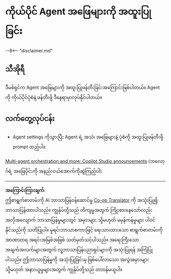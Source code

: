 <!--
CO_OP_TRANSLATOR_METADATA:
{
  "original_hash": "b636111bfbb119a16f9e7a1fd172c22c",
  "translation_date": "2025-10-21T17:37:13+00:00",
  "source_file": "docs/operative-preview/05-agent-responses/README.md",
  "language_code": "my"
}
-->
# ကိုယ်ပိုင် Agent အဖြေများကို အထူးပြုခြင်း

--8<-- "disclaimer.md"

## သီအိုရီ

ဒီမစ်ရှင်က Agent အဖြေများကို အထူးပြုဖန်တီးခြင်းအကြောင်းဖြစ်ပါတယ်။ Agent ကို ကိုယ်ပိုင်ပုံစံနဲ့ ဖန်တီးဖို့ ဒီနေရာမှာလုပ်နိုင်ပါတယ်။

## လက်တွေ့လုပ်ငန်း

- Agent settings ကိုသွားပြီး Agent ရဲ့ အသံ၊ အဖြေများနဲ့ ပုံစံကို အထူးပြုဖန်တီးဖို့ prompt ထည့်ပါ။

[Multi-agent orchestration and more: Copilot Studio announcements](https://www.microsoft.com/microsoft-copilot/blog/copilot-studio/multi-agent-orchestration-maker-controls-and-more-microsoft-copilot-studio-announcements-at-microsoft-build-2025/#copilot-studio-enhancements)
(ဘလော့ဂ်ရဲ့ အဖြေပိုင်းကို အနည်းငယ်အောက်ကိုဆွဲကြည့်ပါ)

---

**အကြောင်းကြားချက်**:  
ဤစာရွက်စာတမ်းကို AI ဘာသာပြန်ဝန်ဆောင်မှု [Co-op Translator](https://github.com/Azure/co-op-translator) ကို အသုံးပြု၍ ဘာသာပြန်ထားပါသည်။ ကျွန်ုပ်တို့သည် တိကျမှုအတွက် ကြိုးစားနေသော်လည်း အလိုအလျောက် ဘာသာပြန်မှုများတွင် အမှားများ သို့မဟုတ် မမှန်ကန်မှုများ ပါဝင်နိုင်သည်ကို သတိပြုပါ။ မူရင်းဘာသာစကားဖြင့် ရေးသားထားသော စာရွက်စာတမ်းကို အာဏာတရ အရင်းအမြစ်အဖြစ် သတ်မှတ်သင့်ပါသည်။ အရေးကြီးသော အချက်အလက်များအတွက် လူ့ဘာသာပြန်ပညာရှင်များကို အသုံးပြုရန် အကြံပြုပါသည်။ ဤဘာသာပြန်မှုကို အသုံးပြုခြင်းမှ ဖြစ်ပေါ်လာသော အလွဲအမှားများ သို့မဟုတ် အနားယူမှုများအတွက် ကျွန်ုပ်တို့သည် တာဝန်မယူပါ။